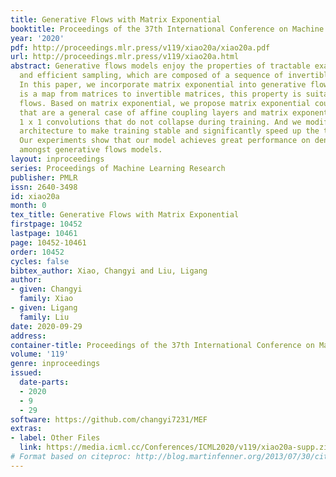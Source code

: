 ```yaml
---
title: Generative Flows with Matrix Exponential
booktitle: Proceedings of the 37th International Conference on Machine Learning
year: '2020'
pdf: http://proceedings.mlr.press/v119/xiao20a/xiao20a.pdf
url: http://proceedings.mlr.press/v119/xiao20a.html
abstract: Generative flows models enjoy the properties of tractable exact likelihood
  and efficient sampling, which are composed of a sequence of invertible functions.
  In this paper, we incorporate matrix exponential into generative flows. Matrix exponential
  is a map from matrices to invertible matrices, this property is suitable for generative
  flows. Based on matrix exponential, we propose matrix exponential coupling layers
  that are a general case of affine coupling layers and matrix exponential invertible
  1 x 1 convolutions that do not collapse during training. And we modify the networks
  architecture to make training stable and significantly speed up the training process.
  Our experiments show that our model achieves great performance on density estimation
  amongst generative flows models.
layout: inproceedings
series: Proceedings of Machine Learning Research
publisher: PMLR
issn: 2640-3498
id: xiao20a
month: 0
tex_title: Generative Flows with Matrix Exponential
firstpage: 10452
lastpage: 10461
page: 10452-10461
order: 10452
cycles: false
bibtex_author: Xiao, Changyi and Liu, Ligang
author:
- given: Changyi
  family: Xiao
- given: Ligang
  family: Liu
date: 2020-09-29
address: 
container-title: Proceedings of the 37th International Conference on Machine Learning
volume: '119'
genre: inproceedings
issued:
  date-parts:
  - 2020
  - 9
  - 29
software: https://github.com/changyi7231/MEF
extras:
- label: Other Files
  link: https://media.icml.cc/Conferences/ICML2020/v119/xiao20a-supp.zip
# Format based on citeproc: http://blog.martinfenner.org/2013/07/30/citeproc-yaml-for-bibliographies/
---
```

